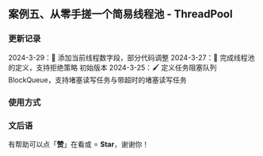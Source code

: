 ## 案例五、从零手搓一个简易线程池 - ThreadPool

### 更新记录
2024-3-29：🔖 添加当前线程数字段，部分代码调整 
2024-3-27：📖 完成线程池的定义，支持拒绝策略 初始版本
2024-3-25：🖌 定义任务阻塞队列BlockQueue，支持堵塞读写任务与带超时的堵塞读写任务

### 使用方式

### 文后语

有帮助可以点「**赞**」在看或 :star: **Star**，谢谢你！
